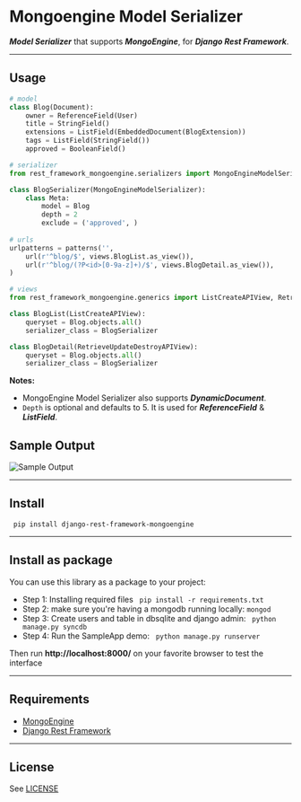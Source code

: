 Mongoengine Model Serializer
======================

***Model Serializer*** that supports ***MongoEngine***, for ***Django Rest Framework***.

-----------------
Usage
--------
```python
# model
class Blog(Document):
    owner = ReferenceField(User)
    title = StringField()
    extensions = ListField(EmbeddedDocument(BlogExtension))
    tags = ListField(StringField())
    approved = BooleanField()

# serializer
from rest_framework_mongoengine.serializers import MongoEngineModelSerializer

class BlogSerializer(MongoEngineModelSerializer):
    class Meta:
        model = Blog
        depth = 2
        exclude = ('approved', )
        
# urls
urlpatterns = patterns('',
    url(r'^blog/$', views.BlogList.as_view()),
    url(r'^blog/(?P<id>[0-9a-z]+)/$', views.BlogDetail.as_view()),
)

# views
from rest_framework_mongoengine.generics import ListCreateAPIView, RetrieveUpdateDestroyAPIView

class BlogList(ListCreateAPIView):
    queryset = Blog.objects.all()
    serializer_class = BlogSerializer

class BlogDetail(RetrieveUpdateDestroyAPIView):
    queryset = Blog.objects.all()
    serializer_class = BlogSerializer
```
**Notes:** 

 - MongoEngine Model Serializer also supports  ***DynamicDocument***. 
 - `Depth` is optional and defaults to 5. It is used for ***ReferenceField*** & ***ListField***.

Sample Output
---------

![Sample Output][1]

-----------------
Install
---------
``` pip install django-rest-framework-mongoengine```

-----------------
Install as package
-----------------
You can use this library as a package to your project:

 - Step 1: Installing required files
``` pip install -r requirements.txt```
 - Step 2: make sure you're having a mongodb running locally:
```mongod```
 - Step 3: Create users and table in dbsqlite and django admin:
``` python manage.py syncdb```
 - Step 4: Run the SampleApp demo:
``` python manage.py runserver```

Then run <b>http://localhost:8000/</b> on your favorite browser to test the interface

-----------------
Requirements
-----------------
 
 - [MongoEngine][2]
 - [Django Rest Framework][3]
 
-----------------
License
-----------------
See [LICENSE][4]


  [1]: https://lh6.googleusercontent.com/-vv4lo9TXrgA/U8gfzWS3tzI/AAAAAAAAAE0/Xqum8YjrSqk/w570-h521-no/Screen+Shot+2014-07-17+at+22.06.43.png
  [2]: http://mongoengine.org/
  [3]: http://www.django-rest-framework.org/
  [4]: https://github.com/umutbozkurt/django-rest-framework-mongoengine/blob/master/LICENSE
